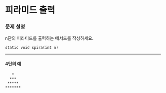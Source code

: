 # 피라미드 출력

### 문제 설명

n단의 피라미드를 출력하는 메서드를 작성하세요.

```
static void spira(int n)
```

<hr>

<h4>4단의 예</h4>

```
   *
  ***
 *****
*******
```
